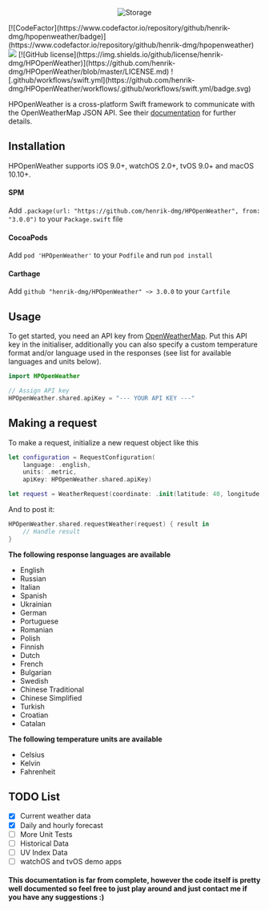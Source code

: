 <p align="center">
    <img src="https://imgur.com/download/EQ5Zj06" alt="Storage" />
</p>
[![CodeFactor](https://www.codefactor.io/repository/github/henrik-dmg/hpopenweather/badge)](https://www.codefactor.io/repository/github/henrik-dmg/hpopenweather)
<a href="https://img.shields.io/badge/Swift-5.0-orange"><img src="https://img.shields.io/badge/Swift-5.0-orange.svg"/></a>
[![GitHub license](https://img.shields.io/github/license/henrik-dmg/HPOpenWeather)](https://github.com/henrik-dmg/HPOpenWeather/blob/master/LICENSE.md)
![.github/workflows/swift.yml](https://github.com/henrik-dmg/HPOpenWeather/workflows/.github/workflows/swift.yml/badge.svg)

HPOpenWeather is a cross-platform Swift framework to communicate with the OpenWeatherMap JSON API. See their [documentation](https://openweathermap.org/api) for further details.
## Installation

HPOpenWeather supports iOS 9.0+, watchOS 2.0+, tvOS 9.0+ and macOS 10.10+.

#### SPM

Add `.package(url: "https://github.com/henrik-dmg/HPOpenWeather", from: "3.0.0")` to your `Package.swift` file

#### CocoaPods

Add `pod 'HPOpenWeather'` to your `Podfile` and run `pod install`

#### Carthage

Add `github "henrik-dmg/HPOpenWeather" ~> 3.0.0` to your `Cartfile`

## Usage

To get started, you need an API key from [OpenWeatherMap](https://openweathermap.org). Put this API key in the initialiser, additionally you can also specify a custom temperature format and/or language used in the responses (see list for available languages and units below).
```swift
import HPOpenWeather

// Assign API key
HPOpenWeather.shared.apiKey = "--- YOUR API KEY ---"
```

## Making  a request

To make a request, initialize a new request object like this

```swift
let configuration = RequestConfiguration(
	language: .english,
	units: .metric,
	apiKey: HPOpenWeather.shared.apiKey)

let request = WeatherRequest(coordinate: .init(latitude: 40, longitude: 30), configuration: configuration)
```

And to post it:

```swift
HPOpenWeather.shared.requestWeather(request) { result in
	// Handle result
}
```

**The following response languages are available**

- English
- Russian
- Italian
- Spanish
- Ukrainian
- German
- Portuguese
- Romanian
- Polish
- Finnish
- Dutch
- French
- Bulgarian
- Swedish
- Chinese Traditional
- Chinese Simplified
- Turkish
- Croatian
- Catalan

**The following temperature units are available**

- Celsius
- Kelvin
- Fahrenheit

## TODO List
- [x] Current weather data
- [x] Daily and hourly forecast
- [ ] More Unit Tests
- [ ] Historical Data
- [ ] UV Index Data
- [ ] watchOS and tvOS demo apps

#### This documentation is far from complete, however the code itself is pretty well documented so feel free to just play around and just contact me if you have any suggestions :)
